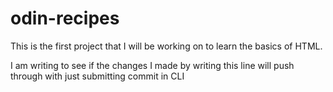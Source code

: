 # odin-recipes

This is the first project that I will be working on to learn the basics of HTML.

I am writing to see if the changes I made by writing this line will push through with just submitting commit in CLI 